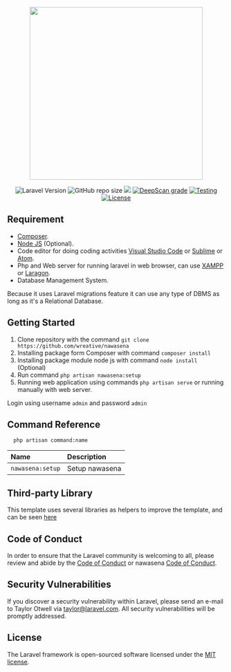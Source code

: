 <p align="center"><a href="https://laravel.com" target="_blank"><img src="https://raw.githubusercontent.com/laravel/art/master/logo-lockup/5%20SVG/2%20CMYK/1%20Full%20Color/laravel-logolockup-cmyk-red.svg" width="400"></a></p>

<p align="center">
<img alt="Laravel Version" src="https://img.shields.io/badge/Laravel%20Version-9.15.0-informational">
<img alt="GitHub repo size" src="https://img.shields.io/github/repo-size/wreative/nawasena">
<a href="https://www.codacy.com/gh/wreative/nawasena/dashboard?utm_source=github.com&amp;utm_medium=referral&amp;utm_content=wreative/nawasena&amp;utm_campaign=Badge_Grade"><img src="https://app.codacy.com/project/badge/Grade/37f9df0519b949f787d2ec4b6cb38e32"/></a>
<a href="https://deepscan.io/dashboard#view=project&tid=17948&pid=21286&bid=607488"><img src="https://deepscan.io/api/teams/17948/projects/21286/branches/607488/badge/grade.svg" alt="DeepScan grade"></a>
<a href="https://github.com/wreative/nawasena/actions/workflows/laravel.yml"><img src="https://github.com/rdp77/veyaz/actions/workflows/laravel.yml/badge.svg" alt="Testing"></a>
<a href="https://github.com/wreative/nawasena/blob/master/LICENSE"><img src="https://img.shields.io/github/license/wreative/nawasena" alt="License"></a>
</p>

## Requirement

- [Composer](https://getcomposer.org/).
- [Node JS](https://nodejs.org/en/) (Optional).
- Code editor for doing coding activities [Visual Studio Code](https://code.visualstudio.com/) or [Sublime](https://www.sublimetext.com/) or [Atom](https://atom.io/).
- Php and Web server for running laravel in web browser, can use [XAMPP](https://www.apachefriends.org/) or [Laragon](https://laragon.org/).
- Database Management System.

Because it uses Laravel migrations feature it can use any type of DBMS as long as it's a Relational Database.

## Getting Started

1. Clone repository with the command `git clone https://github.com/wreative/nawasena`
2. Installing package form Composer with command `composer install`
3. Installing package module node js with command `node install` (Optional)
4. Run command `php artisan nawasena:setup`
5. Running web application using commands `php artisan serve` or running manually with web server.

Login using username `admin` and password `admin`

## Command Reference

```
  php artisan command:name
```

| Name             | Description    |
| :--------------- | :------------- |
| `nawasena:setup` | Setup nawasena |

## Third-party Library

This template uses several libraries as helpers to improve the template, and can be seen [here](/library.md)

## Code of Conduct

In order to ensure that the Laravel community is welcoming to all, please review and abide by the [Code of Conduct](https://laravel.com/docs/contributions#code-of-conduct) or nawasena [Code of Conduct](https://github.com/wreative/nawasena/blob/master/CODE_OF_CONDUCT.md).

## Security Vulnerabilities

If you discover a security vulnerability within Laravel, please send an e-mail to Taylor Otwell via [taylor@laravel.com](mailto:taylor@laravel.com). All security vulnerabilities will be promptly addressed.

## License

The Laravel framework is open-sourced software licensed under the [MIT license](https://opensource.org/licenses/MIT).

